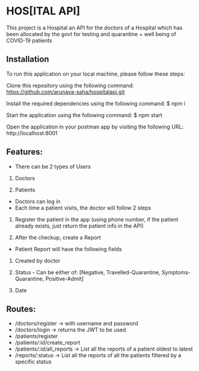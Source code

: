 # HOS[ITAL API]

This project is a Hospital an API for the doctors of a Hospital which has been allocated by the
govt for testing and quarantine + well being of COVID-19 patients

## Installation

To run this application on your local machine, please follow these steps:

Clone this repository using the following command: https://github.com/arunava-saha/hospitalapi.git

Install the required dependencies using the following command: $ npm i

Start the application using the following command: $ npm start

Open the application in your postman app by visiting the following URL: http://localhost:8001

## Features:

- There can be 2 types of Users

1. Doctors

2. Patients

- Doctors can log in
- Each time a patient visits, the doctor will follow 2 steps

1. Register the patient in the app (using phone number, if the patient already exists, just
   return the patient info in the API)

2. After the checkup, create a Report

- Patient Report will have the following fields

1. Created by doctor

2. Status - Can be either of: [Negative, Travelled-Quarantine, Symptoms-Quarantine,
   Positive-Admit]

3. Date

## Routes:

- /doctors/register → with username and password
- /doctors/login → returns the JWT to be used
- /patients/register
- /patients/:id/create_report
- /patients/:id/all_reports → List all the reports of a patient oldest to latest
- /reports/:status → List all the reports of all the patients filtered by a specific status

